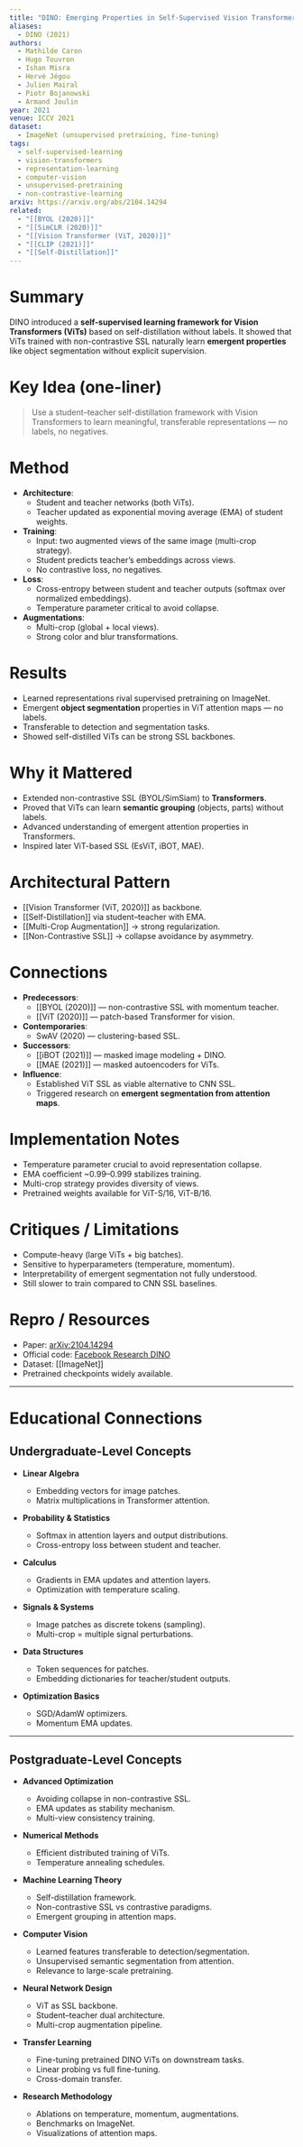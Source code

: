 ```yaml
---
title: "DINO: Emerging Properties in Self-Supervised Vision Transformers"
aliases:
  - DINO (2021)
authors:
  - Mathilde Caron
  - Hugo Touvron
  - Ishan Misra
  - Hervé Jégou
  - Julien Mairal
  - Piotr Bojanowski
  - Armand Joulin
year: 2021
venue: ICCV 2021
dataset:
  - ImageNet (unsupervised pretraining, fine-tuning)
tags:
  - self-supervised-learning
  - vision-transformers
  - representation-learning
  - computer-vision
  - unsupervised-pretraining
  - non-contrastive-learning
arxiv: https://arxiv.org/abs/2104.14294
related:
  - "[[BYOL (2020)]]"
  - "[[SimCLR (2020)]]"
  - "[[Vision Transformer (ViT, 2020)]]"
  - "[[CLIP (2021)]]"
  - "[[Self-Distillation]]"
---
```


# Summary
DINO introduced a **self-supervised learning framework for Vision Transformers (ViTs)** based on self-distillation without labels. It showed that ViTs trained with non-contrastive SSL naturally learn **emergent properties** like object segmentation without explicit supervision.

# Key Idea (one-liner)
> Use a student–teacher self-distillation framework with Vision Transformers to learn meaningful, transferable representations — no labels, no negatives.

# Method
- **Architecture**:
  - Student and teacher networks (both ViTs).
  - Teacher updated as exponential moving average (EMA) of student weights.
- **Training**:
  - Input: two augmented views of the same image (multi-crop strategy).
  - Student predicts teacher’s embeddings across views.
  - No contrastive loss, no negatives.
- **Loss**:
  - Cross-entropy between student and teacher outputs (softmax over normalized embeddings).
  - Temperature parameter critical to avoid collapse.
- **Augmentations**:
  - Multi-crop (global + local views).
  - Strong color and blur transformations.

# Results
- Learned representations rival supervised pretraining on ImageNet.
- Emergent **object segmentation** properties in ViT attention maps — no labels.
- Transferable to detection and segmentation tasks.
- Showed self-distilled ViTs can be strong SSL backbones.

# Why it Mattered
- Extended non-contrastive SSL (BYOL/SimSiam) to **Transformers**.
- Proved that ViTs can learn **semantic grouping** (objects, parts) without labels.
- Advanced understanding of emergent attention properties in Transformers.
- Inspired later ViT-based SSL (EsViT, iBOT, MAE).

# Architectural Pattern
- [[Vision Transformer (ViT, 2020)]] as backbone.
- [[Self-Distillation]] via student–teacher with EMA.
- [[Multi-Crop Augmentation]] → strong regularization.
- [[Non-Contrastive SSL]] → collapse avoidance by asymmetry.

# Connections
- **Predecessors**:
  - [[BYOL (2020)]] — non-contrastive SSL with momentum teacher.
  - [[ViT (2020)]] — patch-based Transformer for vision.
- **Contemporaries**:
  - SwAV (2020) — clustering-based SSL.
- **Successors**:
  - [[iBOT (2021)]] — masked image modeling + DINO.
  - [[MAE (2021)]] — masked autoencoders for ViTs.
- **Influence**:
  - Established ViT SSL as viable alternative to CNN SSL.
  - Triggered research on **emergent segmentation from attention maps**.

# Implementation Notes
- Temperature parameter crucial to avoid representation collapse.
- EMA coefficient ~0.99–0.999 stabilizes training.
- Multi-crop strategy provides diversity of views.
- Pretrained weights available for ViT-S/16, ViT-B/16.

# Critiques / Limitations
- Compute-heavy (large ViTs + big batches).
- Sensitive to hyperparameters (temperature, momentum).
- Interpretability of emergent segmentation not fully understood.
- Still slower to train compared to CNN SSL baselines.

# Repro / Resources
- Paper: [arXiv:2104.14294](https://arxiv.org/abs/2104.14294)
- Official code: [Facebook Research DINO](https://github.com/facebookresearch/dino)
- Dataset: [[ImageNet]]
- Pretrained checkpoints widely available.

---

# Educational Connections

## Undergraduate-Level Concepts
- **Linear Algebra**
  - Embedding vectors for image patches.
  - Matrix multiplications in Transformer attention.

- **Probability & Statistics**
  - Softmax in attention layers and output distributions.
  - Cross-entropy loss between student and teacher.

- **Calculus**
  - Gradients in EMA updates and attention layers.
  - Optimization with temperature scaling.

- **Signals & Systems**
  - Image patches as discrete tokens (sampling).
  - Multi-crop = multiple signal perturbations.

- **Data Structures**
  - Token sequences for patches.
  - Embedding dictionaries for teacher/student outputs.

- **Optimization Basics**
  - SGD/AdamW optimizers.
  - Momentum EMA updates.

---

## Postgraduate-Level Concepts
- **Advanced Optimization**
  - Avoiding collapse in non-contrastive SSL.
  - EMA updates as stability mechanism.
  - Multi-view consistency training.

- **Numerical Methods**
  - Efficient distributed training of ViTs.
  - Temperature annealing schedules.

- **Machine Learning Theory**
  - Self-distillation framework.
  - Non-contrastive SSL vs contrastive paradigms.
  - Emergent grouping in attention maps.

- **Computer Vision**
  - Learned features transferable to detection/segmentation.
  - Unsupervised semantic segmentation from attention.
  - Relevance to large-scale pretraining.

- **Neural Network Design**
  - ViT as SSL backbone.
  - Student–teacher dual architecture.
  - Multi-crop augmentation pipeline.

- **Transfer Learning**
  - Fine-tuning pretrained DINO ViTs on downstream tasks.
  - Linear probing vs full fine-tuning.
  - Cross-domain transfer.

- **Research Methodology**
  - Ablations on temperature, momentum, augmentations.
  - Benchmarks on ImageNet.
  - Visualizations of attention maps.
